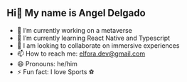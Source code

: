 ## Hi👋 My name is Angel Delgado


- 🔭 I’m currently working on a metaverse
- 🌱 I’m currently learning React Native and Typescript
- 👯 I am looking to collaborate on immersive experiences 
- 📫 How to reach me: elfora.dev@gmail.com
- 😄 Pronouns: he/him
- ⚡ Fun fact: I love Sports ⚽

